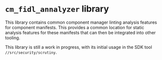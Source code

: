 # `cm_fidl_annalyzer` library

This library contains common component manager linting analysis features
for component manifests. This provides a common location for static analysis
features for these manifests that can then be integrated into other tooling.

This library is still a work in progress, with its initial usage in the
SDK tool `//src/security/scrutiny`.
